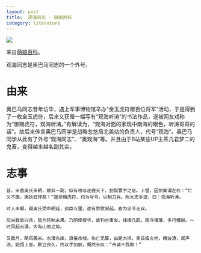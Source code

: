 ```yaml
---
layout: post
title:  观海同志 - 萌娘百科
category: literature
---
```


![](/assets/img/literature.jpg)

来自[萌娘百科](https://zh.moegirl.org/zh-hans/观海同志)。

观海同志是奥巴马同志的一个外号。

# 由来

奥巴马同志昔年访华，遇上军事博物馆举办“金玉虎符赠百位将军”活动，于是得到了一枚金玉虎符，后来又获赠一幅写有“观海听涛”的书法作品，遂被网友戏称为“御赐虎符，观海听涛。”有解读为，“观海对面的家观中南海的眼色，听涛哥哥的话”。故后来传言奥巴马同学是战略忽悠局北美站的负责人，代号“观海”。奥巴马同学从此有了外号“观海同志”、“奥观海”等。并且由于B站某些UP主茶几君梦二的鬼畜，变得越来越名副其实。

# 志事

    昔，米酋奥氏来朝，献弈一副，似有相与逐鹿天下，割裂寰宇之意。上愠，因拍案谓左右：“仁义不施，夷狄狂悖矣！”遂命赐虎符，约为号令，以制刀兵。附太史手迹，曰：观海听涛。
    
    时人未解，疑奥氏受命朝廷，孤臣万里。遂有赞歌渐起，嘉为忠节无双。
    
    后米数欲兴兵，皆为符制未果。乃阴使疲华，故钓台事发，烽烟几起。南洋诸藩，多行僭越。一时风起云涌，大有山雨之势。
    
    又数月，飓风袭米。水漫东岸，浪摧市墟。伤亡无算，由是大损。奥氏临灾地，睹波涛，闻声浪，始悟上意。默立良久，终以手加额，慨然长叹：“帝诚不我欺！”

